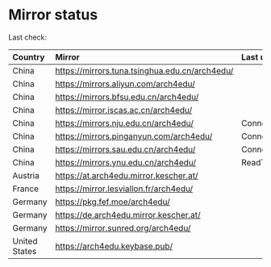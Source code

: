 <script src="./time.js"></script>
# Mirror status
Last check: <script type="text/javascript">localize(1674396976.629798);</script>

|Country|Mirror|Last update|
|:------|:-----|:----------|
|China|https://mirrors.tuna.tsinghua.edu.cn/arch4edu/|<script type="text/javascript">localize(1674369117);</script>|
|China|https://mirrors.aliyun.com/arch4edu/|<script type="text/javascript">localize(1674283283);</script>|
|China|https://mirrors.bfsu.edu.cn/arch4edu/|<script type="text/javascript">localize(1674369117);</script>|
|China|https://mirror.iscas.ac.cn/arch4edu/|<script type="text/javascript">localize(1674369117);</script>|
|China|https://mirrors.nju.edu.cn/arch4edu/|ConnectTimeout|
|China|https://mirrors.pinganyun.com/arch4edu/|ConnectionError|
|China|https://mirrors.sau.edu.cn/arch4edu/|ConnectionError|
|China|https://mirrors.ynu.edu.cn/arch4edu/|ReadTimeout|
|Austria|https://at.arch4edu.mirror.kescher.at/|<script type="text/javascript">localize(1674369117);</script>|
|France|https://mirror.lesviallon.fr/arch4edu/|<script type="text/javascript">localize(1674153500);</script>|
|Germany|https://pkg.fef.moe/arch4edu/|<script type="text/javascript">localize(1674369117);</script>|
|Germany|https://de.arch4edu.mirror.kescher.at/|<script type="text/javascript">localize(1674369117);</script>|
|Germany|https://mirror.sunred.org/arch4edu/|<script type="text/javascript">localize(1674369117);</script>|
|United States|https://arch4edu.keybase.pub/|<script type="text/javascript">localize(1674325918);</script>|

<script src="./tablefilter/tablefilter.js"></script>
<script src="./table.js"></script>